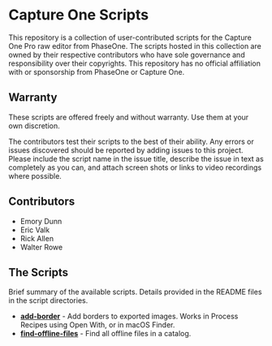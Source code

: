 # Capture One Scripts

This repository is a collection of user-contributed scripts for the Capture One Pro raw editor from PhaseOne. The scripts hosted in this collection are owned by their respective contributors who have sole governance and responsibility over their copyrights. This repository has no official affiliation with or sponsorship from PhaseOne or Capture One.

## Warranty

These scripts are offered freely and without warranty. Use them at your own discretion.

The contributors test their scripts to the best of their ability. Any errors or issues discovered should be reported by adding issues to this project. Please include the script name in the issue title, describe the issue in text as completely as you can, and attach screen shots or links to video recordings where possible.

## Contributors

* Emory Dunn
* Eric Valk
* Rick Allen
* Walter Rowe

## The Scripts

Brief summary of the available scripts.  Details provided in the README files in the script directories.

* **[add-border](add-border/)** - Add borders to exported images.  Works in Process Recipes using Open With, or in macOS Finder.
* **[find-offline-files](find-offline-files/)** - Find all offline files in a catalog.
